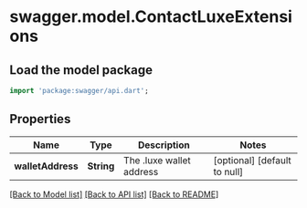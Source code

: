 # swagger.model.ContactLuxeExtensions

## Load the model package
```dart
import 'package:swagger/api.dart';
```

## Properties
Name | Type | Description | Notes
------------ | ------------- | ------------- | -------------
**walletAddress** | **String** | The .luxe wallet address | [optional] [default to null]

[[Back to Model list]](../README.md#documentation-for-models) [[Back to API list]](../README.md#documentation-for-api-endpoints) [[Back to README]](../README.md)


